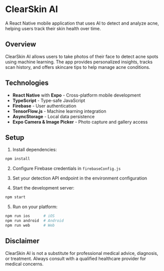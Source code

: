 # ClearSkin AI

A React Native mobile application that uses AI to detect and analyze acne, helping users track their skin health over time.

## Overview

ClearSkin AI allows users to take photos of their face to detect acne spots using machine learning. The app provides personalized insights, tracks scan history, and offers skincare tips to help manage acne conditions.

## Technologies

- **React Native** with **Expo** - Cross-platform mobile development
- **TypeScript** - Type-safe JavaScript
- **Firebase** - User authentication
- **TensorFlow.js** - Machine learning integration
- **AsyncStorage** - Local data persistence
- **Expo Camera & Image Picker** - Photo capture and gallery access

## Setup

1. Install dependencies:
```bash
npm install
```

2. Configure Firebase credentials in `firebaseConfig.js`

3. Set your detection API endpoint in the environment configuration

4. Start the development server:
```bash
npm start
```

5. Run on your platform:
```bash
npm run ios      # iOS
npm run android  # Android
npm run web      # Web
```

## Disclaimer

ClearSkin AI is not a substitute for professional medical advice, diagnosis, or treatment. Always consult with a qualified healthcare provider for medical concerns.
